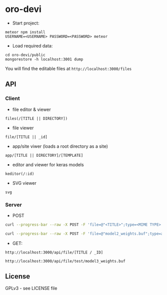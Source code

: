 # oro-devi


- Start project:

```
meteor npm install
USERNAME=<USERNAME> PASSWORD=<PASSWORD> meteor

```

- Load required data:

```
cd oro-devi/public
mongorestore -h localhost:3001 dump
```

You will find the editable files at `http://localhost:3000/files`

## API

### Client

- file editor & viewer
```
files(/[TITLE || DIRECTORY])
```

- file viewer
```
file/[TITLE || _id]
```

- app/site viwer (loads a root directory as a site)
```
app/[TITLE || DIRECTORY]/[TEMPLATE]
```

- editor and viewer for keras models

```
keditor(/:id)
```

- SVG viewer

```
svg
```

### Server

- POST
```bash
curl --progress-bar --raw -X POST -F 'file=@"<TITLE>";type=<MIME TYPE>' '<SERVER URL>/api/insert?extension=<EXTENSION>&title=<TITLE>'

curl --progress-bar --raw -X POST -F 'file=@"model2_weights.buf";type=application/octet-stream' 'http://localhost:3000/api/insert?extension=buf&title=test/model3_weights.buf'
```

- GET:

```
http://localhost:3000/api/file/[TITLE / _ID]

http://localhost:3000/api/file/test/model3_weights.buf
```


## License

GPLv3 - see LICENSE file
